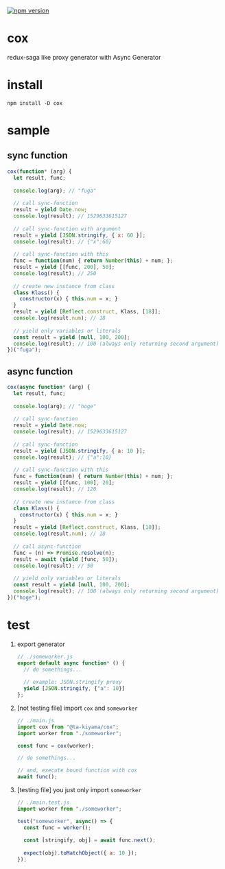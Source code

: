 [![npm version](https://badge.fury.io/js/%40ta-kiyama%2Fcox.svg)](https://badge.fury.io/js/%40ta-kiyama%2Fcox)

# cox
redux-saga like proxy generator with Async Generator

# install

`npm install -D cox`

# sample

## sync function

```js
cox(function* (arg) {
  let result, func;
  
  console.log(arg); // "fuga"
  
  // call sync-function
  result = yield Date.now;
  console.log(result); // 1529633615127
  
  // call sync-function with argument
  result = yield [JSON.stringify, { x: 60 }];
  console.log(result); // {"x":60}
  
  // call sync-function with this
  func = function(num) { return Number(this) + num; };
  result = yield [[func, 200], 50];
  console.log(result); // 250
  
  // create new instance from class
  class Klass() {
    constructor(x) { this.num = x; }
  }
  result = yield [Reflect.construct, Klass, [18]];
  console.log(result.num); // 18
  
  // yield only variables or literals
  const result = yield [null, 100, 200];
  console.log(result); // 100 (always only returning second argument)
})("fuga");
```

## async function

```js
cox(async function* (arg) {
  let result, func;
  
  console.log(arg); // "hoge"
  
  // call sync-function
  result = yield Date.now;
  console.log(result); // 1529633615127
  
  // call sync-function
  result = yield [JSON.stringify, { a: 10 }];
  console.log(result); // {"a":10}
  
  // call sync-function with this
  func = function(num) { return Number(this) + num; };
  result = yield [[func, 100], 20];
  console.log(result); // 120
  
  // create new instance from class
  class Klass() {
    constructor(x) { this.num = x; }
  }
  result = yield [Reflect.construct, Klass, [18]];
  console.log(result.num); // 18
  
  // call async-function
  func = (n) => Promise.resolve(n);
  result = await (yield [func, 50]);
  console.log(result); // 50
  
  // yield only variables or literals
  const result = yield [null, 100, 200];
  console.log(result); // 100 (always only returning second argument)
})("hoge");
```

# test

1. export generator
    ```js
    // ./someworker.js
    export default async function* () {
      // do somethings...
      
      // example: JSON.stringify proxy
      yield [JSON.stringify, {"a": 10}]
    };
    ```
1. [not testing file] import `cox` and `someworker`
    ```js
    // ./main.js
    import cox from "@ta-kiyama/cox";
    import worker from "./someworker";
    
    const func = cox(worker);
    
    // do somethings...
    
    // and, execute bound function with cox
    await func();
    ```
1. [testing file] you just only import `someworker`
    ```js
    // ./main.test.js
    import worker from "./someworker";
    
    test("someworker", async() => {
      const func = worker();
      
      const [stringify, obj] = await func.next();
      
      expect(obj).toMatchObject({ a: 10 });
    });
    ```
